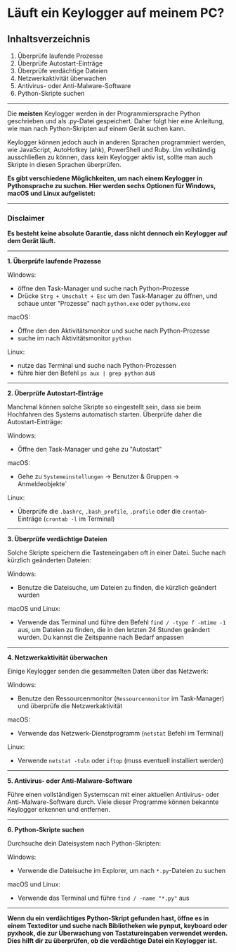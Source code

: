
# Läuft ein Keylogger auf meinem PC?


## Inhaltsverzeichnis
1. Überprüfe laufende Prozesse
2. Überprüfe Autostart-Einträge
3. Überprüfe verdächtige Dateien
4. Netzwerkaktivität überwachen
5. Antivirus- oder Anti-Malware-Software
6. Python-Skripte suchen


------------------------------------------------------------------


Die **meisten** Keylogger werden in der Programmiersprache Python geschrieben und als .py-Datei gespeichert. Daher folgt hier eine Anleitung, wie man nach Python-Skripten auf einem Gerät suchen kann.

Keylogger können jedoch auch in anderen Sprachen programmiert werden, wie JavaScript, AutoHotkey (ahk), PowerShell und Ruby. Um vollständig ausschließen zu können, dass kein Keylogger aktiv ist, sollte man auch Skripte in diesen Sprachen überprüfen.

**Es gibt verschiedene Möglichkeiten, um nach einem Keylogger in Pythonsprache zu suchen. Hier werden sechs Optionen für Windows, macOS und Linux aufgelistet:**


------------------------------------------


### Disclaimer
**Es besteht keine absolute Garantie, dass nicht dennoch ein Keylogger auf dem Gerät läuft.**


--------------------------------------------------------------


**1. Überprüfe laufende Prozesse**

Windows: 
- öffne den Task-Manager und suche nach Python-Prozesse
- Drücke `Strg + Umschalt + Esc` um den Task-Manager zu öffnen, und schaue unter "Prozesse" nach `python.exe` oder `pythonw.exe`

macOS:
- Öffne den den Aktivitätsmonitor und suche nach Python-Prozesse 
- suche im nach Aktivitätsmonitor `python`

Linux:
- nutze das Terminal und suche nach Python-Prozessen
- führe hier den Befehl `ps aux | grep python` aus

---------------------------------------------------------------

**2. Überprüfe Autostart-Einträge**

Manchmal können solche Skripte so eingestellt sein, dass sie beim Hochfahren des Systems automatisch starten. Überprüfe daher die Autostart-Einträge:

Windows:
- Öffne den Task-Manager und gehe zu "Autostart"

macOS:
- Gehe zu `Systemeinstellungen` -> Benutzer & Gruppen -> Anmeldeobjekte`

Linux:
- Überprüfe die `.bashrc`, `.bash_profile`, `.profile` oder die `crontab`-Einträge (`crontab -l` im Terminal)

-----------------------------------------------------------------------------------------------------------------

**3. Überprüfe verdächtige Dateien**

Solche Skripte speichern die Tasteneingaben oft in einer Datei. Suche nach kürzlich geänderten Dateien:

Windows: 
- Benutze die Dateisuche, um Dateien zu finden, die kürzlich geändert wurden

macOS und Linux: 
- Verwende das Terminal und führe den Befehl `find / -type f -mtime -1` aus, um Dateien zu finden, die in den letzten 24 Stunden geändert wurden. Du kannst die Zeitspanne     nach Bedarf anpassen

----------------------------------------------------------------------

**4. Netzwerkaktivität überwachen**

Einige Keylogger senden die gesammelten Daten über das Netzwerk:

Windows:
- Benutze den Ressourcenmonitor (`Ressourcenmonitor` im Task-Manager) und überprüfe die Netzwerkaktivität

macOS: 
- Verwende das Netzwerk-Dienstprogramm (`netstat` Befehl im Terminal)

Linux: 
- Verwende `netstat -tuln` oder `iftop` (muss eventuell installiert werden)

----------------------------------------------------------------------------------

**5. Antivirus- oder Anti-Malware-Software**

Führe einen vollständigen Systemscan mit einer aktuellen Antivirus- oder Anti-Malware-Software durch. Viele dieser Programme können bekannte Keylogger erkennen und entfernen.

-------------------------------------------------------

**6. Python-Skripte suchen**

Durchsuche dein Dateisystem nach Python-Skripten:

Windows: 
- Verwende die Dateisuche im Explorer, um nach `*.py`-Dateien zu suchen

macOS und Linux:
- Verwende das Terminal und führe `find / -name "*.py"` aus

------------------------------------------------------------------------------

**Wenn du ein verdächtiges Python-Skript gefunden hast, öffne es in einem Texteditor und suche nach Bibliotheken wie pynput, keyboard oder pyxhook, die zur Überwachung von Tastatureingaben verwendet werden. Dies hilft dir zu überprüfen, ob die verdächtige Datei ein Keylogger ist.**
